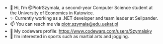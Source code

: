 - 👋 Hi, I’m @PiotrSzymala, a second-year Computer Science student at the University of Economics in Katowice. 
- ✨ Currently working as a .NET developer and team leader at Sellpander.
- 📫 You can reach me via piotr.szymala@edu.uekat.pl
- 🤺 My codewars profile: https://www.codewars.com/users/Szymalsky
- 👀 I’m interested in sports such as martial arts and jogging.  
<!---
PiotrSzymala/PiotrSzymala is a ✨ special ✨ repository because its `README.md` (this file) appears on your GitHub profile.
You can click the Preview link to take a look at your changes.
--->
